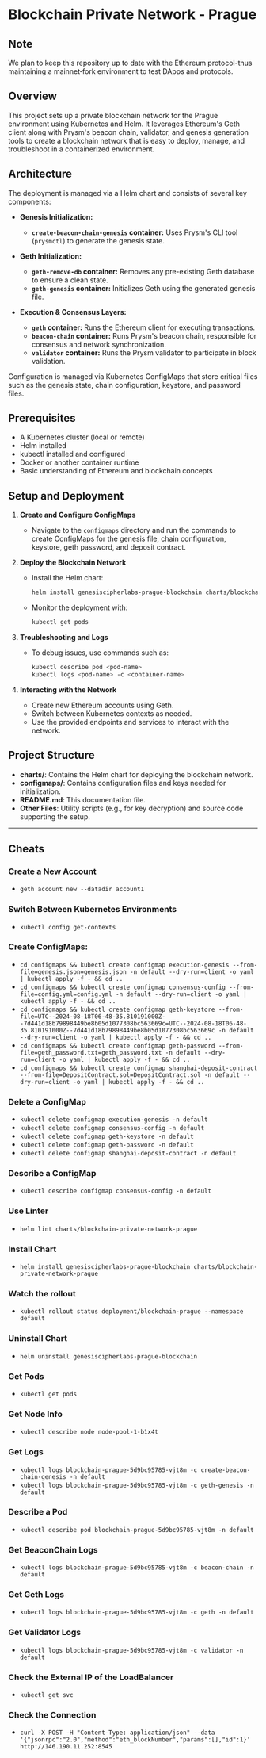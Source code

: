 # Blockchain Private Network - Prague

## Note
We plan to keep this repository up to date with the Ethereum protocol-thus maintaining a mainnet‐fork environment to test DApps and protocols.

## Overview

This project sets up a private blockchain network for the Prague environment using Kubernetes and Helm. It leverages Ethereum's Geth client along with Prysm's beacon chain, validator, and genesis generation tools to create a blockchain network that is easy to deploy, manage, and troubleshoot in a containerized environment.

## Architecture

The deployment is managed via a Helm chart and consists of several key components:

- **Genesis Initialization:**
  - **`create-beacon-chain-genesis` container:** Uses Prysm's CLI tool (`prysmctl`) to generate the genesis state.

- **Geth Initialization:**
  - **`geth-remove-db` container:** Removes any pre-existing Geth database to ensure a clean state.
  - **`geth-genesis` container:** Initializes Geth using the generated genesis file.

- **Execution & Consensus Layers:**
  - **`geth` container:** Runs the Ethereum client for executing transactions.
  - **`beacon-chain` container:** Runs Prysm's beacon chain, responsible for consensus and network synchronization.
  - **`validator` container:** Runs the Prysm validator to participate in block validation.

Configuration is managed via Kubernetes ConfigMaps that store critical files such as the genesis state, chain configuration, keystore, and password files.

## Prerequisites

- A Kubernetes cluster (local or remote)
- Helm installed
- kubectl installed and configured
- Docker or another container runtime
- Basic understanding of Ethereum and blockchain concepts

## Setup and Deployment

1. **Create and Configure ConfigMaps**
   - Navigate to the `configmaps` directory and run the commands to create ConfigMaps for the genesis file, chain configuration, keystore, geth password, and deposit contract. 

2. **Deploy the Blockchain Network**
   - Install the Helm chart:
     ```bash
     helm install genesiscipherlabs-prague-blockchain charts/blockchain-private-network-prague
     ```
   - Monitor the deployment with:
     ```bash
     kubectl get pods
     ```

3. **Troubleshooting and Logs**
   - To debug issues, use commands such as:
     ```bash
     kubectl describe pod <pod-name>
     kubectl logs <pod-name> -c <container-name>
     ```

4. **Interacting with the Network**
   - Create new Ethereum accounts using Geth.
   - Switch between Kubernetes contexts as needed.
   - Use the provided endpoints and services to interact with the network.

## Project Structure

- **charts/**: Contains the Helm chart for deploying the blockchain network.
- **configmaps/**: Contains configuration files and keys needed for initialization.
- **README.md**: This documentation file.
- **Other Files**: Utility scripts (e.g., for key decryption) and source code supporting the setup.

---

## Cheats

### Create a New Account
- `geth account new --datadir account1`

### Switch Between Kubernetes Environments
- `kubectl config get-contexts`

### Create ConfigMaps:
- `cd configmaps && kubectl create configmap execution-genesis --from-file=genesis.json=genesis.json -n default --dry-run=client -o yaml | kubectl apply -f - && cd ..`
- `cd configmaps && kubectl create configmap consensus-config --from-file=config.yml=config.yml -n default --dry-run=client -o yaml | kubectl apply -f - && cd ..`
- `cd configmaps && kubectl create configmap geth-keystore --from-file=UTC--2024-08-18T06-48-35.810191000Z--7d441d18b79898449be8b05d1077308bc563669c=UTC--2024-08-18T06-48-35.810191000Z--7d441d18b79898449be8b05d1077308bc563669c -n default --dry-run=client -o yaml | kubectl apply -f - && cd ..`
- `cd configmaps && kubectl create configmap geth-password --from-file=geth_password.txt=geth_password.txt -n default --dry-run=client -o yaml | kubectl apply -f - && cd ..`
- `cd configmaps && kubectl create configmap shanghai-deposit-contract --from-file=DepositContract.sol=DepositContract.sol -n default --dry-run=client -o yaml | kubectl apply -f - && cd ..`

### Delete a ConfigMap
- `kubectl delete configmap execution-genesis -n default`
- `kubectl delete configmap consensus-config -n default`
- `kubectl delete configmap geth-keystore -n default`
- `kubectl delete configmap geth-password -n default`
- `kubectl delete configmap shanghai-deposit-contract -n default`

### Describe a ConfigMap
- `kubectl describe configmap consensus-config -n default`

### Use Linter
- `helm lint charts/blockchain-private-network-prague`

### Install Chart
- `helm install genesiscipherlabs-prague-blockchain charts/blockchain-private-network-prague`

### Watch the rollout
- `kubectl rollout status deployment/blockchain-prague --namespace default`

### Uninstall Chart
- `helm uninstall genesiscipherlabs-prague-blockchain`

### Get Pods
- `kubectl get pods`

### Get Node Info
- `kubectl describe node node-pool-1-b1x4t`

### Get Logs
- `kubectl logs blockchain-prague-5d9bc95785-vjt8m -c create-beacon-chain-genesis -n default`
- `kubectl logs blockchain-prague-5d9bc95785-vjt8m -c geth-genesis -n default`

### Describe a Pod
- `kubectl describe pod blockchain-prague-5d9bc95785-vjt8m -n default`

### Get BeaconChain Logs
- `kubectl logs blockchain-prague-5d9bc95785-vjt8m -c beacon-chain -n default`

### Get Geth Logs
- `kubectl logs blockchain-prague-5d9bc95785-vjt8m -c geth -n default`

### Get Validator Logs
- `kubectl logs blockchain-prague-5d9bc95785-vjt8m -c validator -n default`

### Check the External IP of the LoadBalancer
- `kubectl get svc`

### Check the Connection
- `curl -X POST -H "Content-Type: application/json" --data '{"jsonrpc":"2.0","method":"eth_blockNumber","params":[],"id":1}' http://146.190.11.252:8545`
